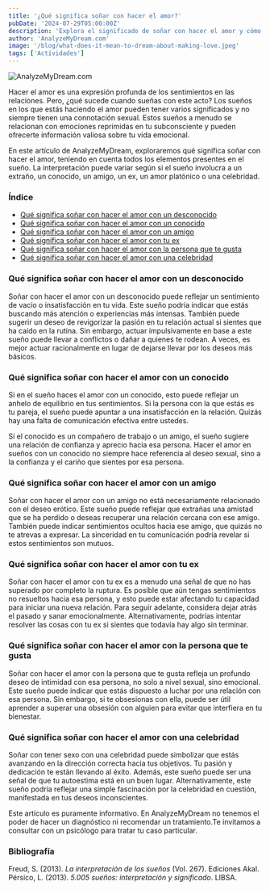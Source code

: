 ```yaml
---
title: '¿Qué significa soñar con hacer el amor?'
pubDate: '2024-07-29T05:00:00Z'
description: 'Explora el significado de soñar con hacer el amor y cómo interpretar este tipo de sueño según el psicoanálisis.'
author: 'AnalyzeMyDream.com'
image: '/blog/what-does-it-mean-to-dream-about-making-love.jpeg'
tags: ['Actividades']
---
```


![AnalyzeMyDream.com](/blog/what-does-it-mean-to-dream-about-making-love.jpeg)

Hacer el amor es una expresión profunda de los sentimientos en las relaciones. Pero, ¿qué sucede cuando sueñas con este acto? Los sueños en los que estás haciendo el amor pueden tener varios significados y no siempre tienen una connotación sexual. Estos sueños a menudo se relacionan con emociones reprimidas en tu subconsciente y pueden ofrecerte información valiosa sobre tu vida emocional.

En este artículo de AnalyzeMyDream, exploraremos qué significa soñar con hacer el amor, teniendo en cuenta todos los elementos presentes en el sueño. La interpretación puede variar según si el sueño involucra a un extraño, un conocido, un amigo, un ex, un amor platónico o una celebridad.

### Índice

- [Qué significa soñar con hacer el amor con un desconocido](#qué-significa-soñar-con-hacer-el-amor-con-un-desconocido)
- [Qué significa soñar con hacer el amor con un conocido](#qué-significa-soñar-con-hacer-el-amor-con-un-conocido)
- [Qué significa soñar con hacer el amor con un amigo](#qué-significa-soñar-con-hacer-el-amor-con-un-amigo)
- [Qué significa soñar con hacer el amor con tu ex](#qué-significa-soñar-con-hacer-el-amor-con-tu-ex)
- [Qué significa soñar con hacer el amor con la persona que te gusta](#qué-significa-soñar-con-hacer-el-amor-con-la-persona-que-te-gusta)
- [Qué significa soñar con hacer el amor con una celebridad](#qué-significa-soñar-con-hacer-el-amor-con-una-celebridad)


### Qué significa soñar con hacer el amor con un desconocido

Soñar con hacer el amor con un desconocido puede reflejar un sentimiento de vacío o insatisfacción en tu vida. Este sueño podría indicar que estás buscando más atención o experiencias más intensas. También puede sugerir un deseo de revigorizar la pasión en tu relación actual si sientes que ha caído en la rutina. Sin embargo, actuar impulsivamente en base a este sueño puede llevar a conflictos o dañar a quienes te rodean. A veces, es mejor actuar racionalmente en lugar de dejarse llevar por los deseos más básicos.

### Qué significa soñar con hacer el amor con un conocido

Si en el sueño haces el amor con un conocido, esto puede reflejar un anhelo de equilibrio en tus sentimientos. Si la persona con la que estás es tu pareja, el sueño puede apuntar a una insatisfacción en la relación. Quizás hay una falta de comunicación efectiva entre ustedes. 

Si el conocido es un compañero de trabajo o un amigo, el sueño sugiere una relación de confianza y aprecio hacia esa persona. Hacer el amor en sueños con un conocido no siempre hace referencia al deseo sexual, sino a la confianza y el cariño que sientes por esa persona.

### Qué significa soñar con hacer el amor con un amigo

Soñar con hacer el amor con un amigo no está necesariamente relacionado con el deseo erótico. Este sueño puede reflejar que extrañas una amistad que se ha perdido o deseas recuperar una relación cercana con ese amigo. También puede indicar sentimientos ocultos hacia ese amigo, que quizás no te atrevas a expresar. La sinceridad en tu comunicación podría revelar si estos sentimientos son mutuos.

### Qué significa soñar con hacer el amor con tu ex

Soñar con hacer el amor con tu ex es a menudo una señal de que no has superado por completo la ruptura. Es posible que aún tengas sentimientos no resueltos hacia esa persona, y esto puede estar afectando tu capacidad para iniciar una nueva relación. Para seguir adelante, considera dejar atrás el pasado y sanar emocionalmente. Alternativamente, podrías intentar resolver las cosas con tu ex si sientes que todavía hay algo sin terminar. 

### Qué significa soñar con hacer el amor con la persona que te gusta

Soñar con hacer el amor con la persona que te gusta refleja un profundo deseo de intimidad con esa persona, no solo a nivel sexual, sino emocional. Este sueño puede indicar que estás dispuesto a luchar por una relación con esa persona. Sin embargo, si te obsesionas con ella, puede ser útil aprender a superar una obsesión con alguien para evitar que interfiera en tu bienestar. 

### Qué significa soñar con hacer el amor con una celebridad

Soñar con tener sexo con una celebridad puede simbolizar que estás avanzando en la dirección correcta hacia tus objetivos. Tu pasión y dedicación te están llevando al éxito. Además, este sueño puede ser una señal de que tu autoestima está en un buen lugar. Alternativamente, este sueño podría reflejar una simple fascinación por la celebridad en cuestión, manifestada en tus deseos inconscientes. 

Este artículo es puramente informativo. En AnalyzeMyDream no tenemos el poder de hacer un diagnóstico ni recomendar un tratamiento.Te invitamos a consultar con un psicólogo para tratar tu caso particular.

### Bibliografía

Freud, S. (2013). *La interpretación de los sueños* (Vol. 267). Ediciones Akal. 
Pérsico, L. (2013). *5.005 sueños: interpretación y significado*. LIBSA.